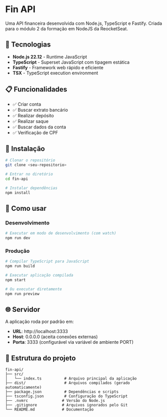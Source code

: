 # Fin API

Uma API financeira desenvolvida com Node.js, TypeScript e Fastify. Criada para o módulo 2 da formação em NodeJS da ReocketSeat.

## 🚀 Tecnologias

- **Node.js 22.12** - Runtime JavaScript
- **TypeScript** - Superset JavaScript com tipagem estática
- **Fastify** - Framework web rápido e eficiente
- **TSX** - TypeScript execution environment

## 📋 Funcionalidades

- ✅ Criar conta
- ✅ Buscar extrato bancário
- ✅ Realizar depósito
- ✅ Realizar saque
- ✅ Buscar dados da conta
- ✅ Verificação de CPF

## 🔧 Instalação

```bash
# Clonar o repositório
git clone <seu-repositorio>

# Entrar no diretório
cd fin-api

# Instalar dependências
npm install
```

## 🎯 Como usar

### Desenvolvimento

```bash
# Executar em modo de desenvolvimento (com watch)
npm run dev
```

### Produção

```bash
# Compilar TypeScript para JavaScript
npm run build

# Executar aplicação compilada
npm start

# Ou executar diretamente
npm run preview
```

## 🌐 Servidor

A aplicação roda por padrão em:

- **URL**: http://localhost:3333
- **Host**: 0.0.0.0 (aceita conexões externas)
- **Porta**: 3333 (configurável via variável de ambiente PORT)

## 📂 Estrutura do projeto

```
fin-api/
├── src/
│   └── index.ts          # Arquivo principal da aplicação
├── dist/                 # Arquivos compilados (gerado automaticamente)
├── package.json          # Dependências e scripts
├── tsconfig.json         # Configuração do TypeScript
├── .nvmrc               # Versão do Node.js
├── .gitignore           # Arquivos ignorados pelo Git
└── README.md            # Documentação
```
